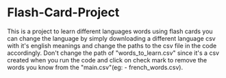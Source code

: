 # Flash-Card-Project
This is a project to learn different languages words using flash cards you can change the language by simply downloading a different language csv with it's english meanings and change the paths to the csv file in the code accordingly.
Don't change the path of "words_to_learn.csv" since it's a csv created when you run the code and click on check mark to remove the words you know from the "main.csv"(eg: - french_words.csv).
